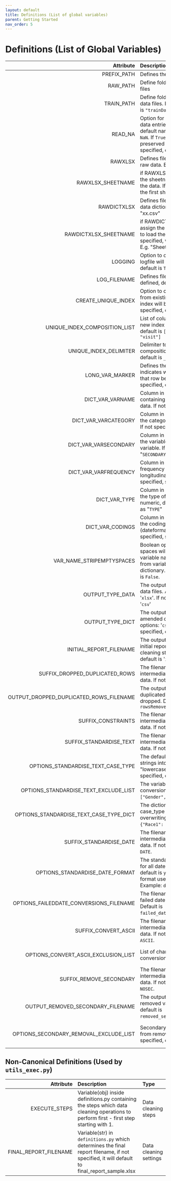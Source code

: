 ```yaml
---
layout: default
title: Definitions (List of global variables)
parent: Getting Started
nav_order: 5
---
```


# Definitions (List of Global Variables)

|                               Attribute | Description                                                                                                                                                                                                                               | Type                               |
| --------------------------------------: | :---------------------------------------------------------------------------------------------------------------------------------------------------------------------------------------------------------------------------------------- | :--------------------------------- |
|                             PREFIX_PATH | Defines the root directory path                                                                                                                                                                                                           | Directory                          |
|                                RAW_PATH | Define folder name for all raw data files                                                                                                                                                                                                 | Directory                          |
|                              TRAIN_PATH | Define folder name for all cleaned data files. If not specified, default is `"trainData"`                                                                                                                                                 | Directory                          |
|                                 READ_NA | Option for loading CSVs. If `False`, data entries that can be found in default nanList will be converted to `NaN`. If `True`, above entries will be preserved as they are. If not specified, default is `False`                           | Data loading                       |
|                                 RAWXLSX | Defines filename containing the raw data. E.g. "xx.xlsx", "xx.csv"                                                                                                                                                                        | Data loading                       |
|                       RAWXLSX_SHEETNAME | if RAWXLSX is an excel file, assign the sheetname from which to load the data. If not specified, will read the first sheet. E.g. "Sheet1"                                                                                                 | Data loading                       |
|                             RAWDICTXLSX | Defines filename containing the data dictionary. E.g. "xx.xlsx", "xx.csv"                                                                                                                                                                 | Data loading                       |
|                   RAWDICTXLSX_SHEETNAME | if RAWDICTXLSX is an excel file, assign the sheetname from which to load the dictionary. If not specified, will read the first sheet. E.g. "Sheet1"                                                                                       | Data loading                       |
|                                 LOGGING | Option to output logfile. If `True`, logfile will be built. If not specified, default is `True`.                                                                                                                                          | Log                                |
|                            LOG_FILENAME | Defines filename of logfile. If not defined, default is `logfile.txt`.                                                                                                                                                                    | Log                                |
|                     CREATE_UNIQUE_INDEX | Option to create unique row index from existing columns. If `True`, new index will be created. If not specified, default is `False`.                                                                                                      | Indexing                           |
|           UNIQUE_INDEX_COMPOSITION_LIST | List of column names to create new index from. If not specified, default is `[]`. E.g.: `["subject_id", "visit"]`                                                                                                                         | Indexing                           |
|                  UNIQUE_INDEX_DELIMITER | Delimiter to separate values from composition list. If not specified, default is `_`                                                                                                                                                      | Indexing                           |
|                         LONG_VAR_MARKER | Defines the variable name that indicates which longitudinal group that row belongs to. If not specified, default is `None`.                                                                                                               | Longitudinal data                  |
|                        DICT_VAR_VARNAME | Column in data dictionary containing variable names in input data. If not specified, set as "`NAME`".                                                                                                                                     | Data Dictionary settings           |
|                    DICT_VAR_VARCATEGORY | Column in data dictionary setting the category of the variable name. If not specified, set as "`CATEGORY`"                                                                                                                                | Data Dictionary settings           |
|                   DICT_VAR_VARSECONDARY | Column in data dictionary setting if the variable is a secondary variable. If not specified, set as "`SECONDARY`"                                                                                                                         | Data Dictionary settings           |
|                   DICT_VAR_VARFREQUENCY | Column in data dictionary setting frequency of the variable (for longitudinal datasets). If not specified, set as "`FREQUENCY`".                                                                                                          | Data Dictionary settings           |
|                           DICT_VAR_TYPE | Column in data dictionary setting the type of variable (string, numeric, date). If not specified, set as "`TYPE`"                                                                                                                         | Data Dictionary settings           |
|                        DICT_VAR_CODINGS | Column in data dictionary setting the codings of variable (dateformat, categories). If not specified, set as "`CODINGS`"                                                                                                                  | Data Dictionary settings           |
|               VAR_NAME_STRIPEMPTYSPACES | Boolean option. If `True`, empty spaces will be stripped from variable names in input data, and from variables names listed in data dictionary. If not specified, default is `False`.                                                     | Data cleaning settings             |
|                        OUTPUT_TYPE_DATA | The output file type for the clean data files. Available options: '`csv`', '`xlsx`'. If not specified, default is '`csv`'                                                                                                                 | Data cleaning settings             |
|                        OUTPUT_TYPE_DICT | The output file type fot the amended dictionary. Available options: '`csv`', '`xlsx`'. If not specified, default is '`xlsx`'                                                                                                              | Data cleaning settings             |
|                 INITIAL_REPORT_FILENAME | The output filename to store the initial report prior to optional cleaning steps. If not specified, default is '`initial_report.xlsx`'                                                                                                    | Report generation settings         |
|          SUFFIX_DROPPED_DUPLICATED_ROWS | The filename suffix to use for intermediate outputs of cleaned data. If not specified, default is `DD`.                                                                                                                                   | Drop Duplicates settings           |
| OUTPUT_DROPPED_DUPLICATED_ROWS_FILENAME | The output filename to store the duplicated rows which have been dropped. Default is `rowsRemoved.xlsx`                                                                                                                                   | Drop Duplicates settings           |
|                      SUFFIX_CONSTRAINTS | The filename suffix to use for intermediate outputs of cleaned data. If not specified, default is `CON`.                                                                                                                                  | Constraints settings               |
|                 SUFFIX_STANDARDISE_TEXT | The filename suffix to use for intermediate outputs of cleaned data. If not specified, default is `ST`.                                                                                                                                   | Standardise Text settings          |
|      OPTIONS_STANDARDISE_TEXT_CASE_TYPE | The default case type to convert strings into: "uppercase", "lowercase", "capitalise". If not specified, default is `uppercase`.                                                                                                          | Standardise Text settings          |
|   OPTIONS_STANDARDISE_TEXT_EXCLUDE_LIST | The variables to exclude from the conversion. For example: `["Gender", "Work"]`.                                                                                                                                                          | Standardise Text settings          |
| OPTIONS_STANDARDISE_TEXT_CASE_TYPE_DICT | The dictionary to customise case_type for specific variables, overwriting default. For example: `{"Race1": "capitalise"}`.                                                                                                                | Standardise Text settings          |
|                 SUFFIX_STANDARDISE_DATE | The filename suffix to use for intermediate outputs of cleaned data. If not specified, default is `DATE`.                                                                                                                                 | Date standardisation settings      |
|         OPTIONS_STANDARDISE_DATE_FORMAT | The standard date format to use for all dates (if not specified, default is `yyyy-mm-dd`). Follows format used in ms-excel, see [ref](https://www.ablebits.com/office-addins-blog/change-date-format-excel/). Example: `ddd, dd mmmm yy`. | Date standardisation settings      |
| OPTIONS_FAILEDDATE_CONVERSIONS_FILENAME | The filename for storing list of failed date conversions (only csv). Default is `failed_date_conversions.csv`.                                                                                                                            | Date standardisation settings      |
|                    SUFFIX_CONVERT_ASCII | The filename suffix to use for intermediate outputs of cleaned data. If not specified, default is `ASCII`.                                                                                                                                | ASCII Conversion settings          |
|    OPTIONS_CONVERT_ASCII_EXCLUSION_LIST | List of characters to exclude from conversion. Eg. `['€','$','Ò']`.                                                                                                                                                                       | ASCII Conversion settings          |
|                 SUFFIX_REMOVE_SECONDARY | The filename suffix to use for intermediate outputs of cleaned data. If not specified, default is `NOSEC`.                                                                                                                                | Remove secondary variable settings |
|       OUTPUT_REMOVED_SECONDARY_FILENAME | The output filename to store removed variables. If not specified, default is `removed_secondary_variables.xlsx`.                                                                                                                          | Remove secondary variable settings |
|  OPTIONS_SECONDARY_REMOVAL_EXCLUDE_LIST | Secondary variables to exclude from removal process If not specified, default is `[]`.                                                                                                                                                    | Remove secondary variable settings |

## Non-Canonical Definitions (Used by `utils_exec.py`)

|             Attribute | Description                                                                                                                                 | Type                   |
| --------------------: | :------------------------------------------------------------------------------------------------------------------------------------------ | :--------------------- |
|         EXECUTE_STEPS | Variable(obj) inside definitions.py containing the steps which data cleaning operations to perform first - first step starting with 1.      | Data cleaning steps    |
| FINAL_REPORT_FILENAME | Variable(str) in `definitions.py` which determines the final report filename, if not specified, it will default to final_report_sample.xlsx | Data cleaning settings |
